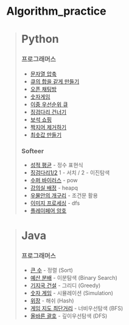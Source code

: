 # Algorithm_practice

> # Python
> ### **프로그래머스**
>- [문자열 압축](https://github.com/PLAYseung/Algorithm_practice/tree/main/sameQue)
>- [큐의 합을 같게 만들기](https://github.com/PLAYseung/Algorithm_practice/tree/main/zipString)
>- [오픈 채팅방](https://github.com/PLAYseung/Algorithm_practice/tree/main/openChat)
>- [숫자게임](https://github.com/PLAYseung/Algorithm_practice/tree/main/numberGame)
>- [이중 우선순위 큐](/heapSort/)
>- [징검다리 건너기](/steppingStone/)
>- [보석 쇼핑](/shoppingJewel/)
>- [짝지어 제거하기](/deletePare/)
>- [최솟값 만들기](/meanValue/)
> ### **Softeer**
>- [성적 평균](/avgScore/) - 정수 표현식
>- [징검다리1/2](/newSteppingStone/) 1 - 서치 / 2 - 이진탐색
>- [수퍼 바이러스](/superVirus/) - pow 
>- [강의실 배정](/assignClass/) - heapq
>- [우물안의 개구리](/wellFrog/) - 조건문 활용
>- [이미지 프로세싱](/imgProcessing/) - dfs
>- [플레이페어 암호](/playPare/)


># Java
> ### **프로그래머스**
>- [큰 수](/bigNumber/) - 정렬 (Sort)
>- [예산 분배](/budget/) - 이분탐색 (Binary Search)
>- [기지국 건설](/build_baseStation/) - 그리디 (Greedy)
>- [숫자 게임](/numberGame_java/) - 시뮬레이션 (Simulation)
>- [위장](/Spy/) - 해쉬 (Hash)
>- [게임 지도 최단거리](/GameMap/) - 너비우선탐색 (BFS)
>- [올바른 괄호](/correctBracket/) - 깊이우선탐색 (DFS)